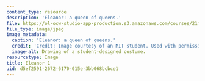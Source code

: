 ```yaml
---
content_type: resource
description: 'Eleanor: a queen of queens.'
file: https://ol-ocw-studio-app-production.s3.amazonaws.com/courses/21m-732-beginning-costume-design-and-construction-fall-2008/d5ef259126726170015e3bb068bcbce1_eleanor1.jpg
file_type: image/jpeg
image_metadata:
  caption: 'Eleanor: a queen of queens.'
  credit: 'Credit: Image courtesy of an MIT student. Used with permission.'
  image-alt: Drawing of a student-designed costume.
resourcetype: Image
title: Eleanor 1
uid: d5ef2591-2672-6170-015e-3bb068bcbce1
---
```

